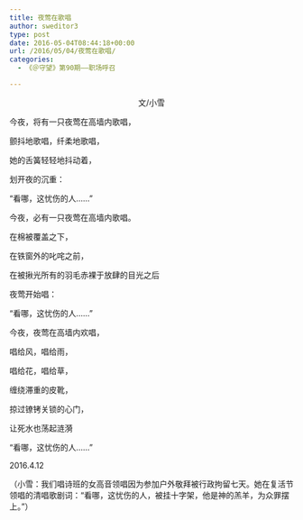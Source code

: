 ```yaml
---
title: 夜莺在歌唱
author: sweditor3
type: post
date: 2016-05-04T08:44:18+00:00
url: /2016/05/04/夜莺在歌唱/
categories:
  - 《＠守望》第90期——职场呼召

---
```

<p style="text-align: center;">
  文/小雪
</p>


	  
今夜，将有一只夜莺在高墙内歌唱，
	  
颤抖地歌唱，纤柔地歌唱，
	  
她的舌簧轻轻地抖动着，
	  
划开夜的沉重：
	  
&ldquo;看哪，这忧伤的人&hellip;&hellip;&rdquo; 

今夜，必有一只夜莺在高墙内歌唱。
	  
在棉被覆盖之下，
	  
在铁窗外的叱咤之前，
	  
在被揪光所有的羽毛赤裸于放肆的目光之后
	  
夜莺开始唱：
	  
&ldquo;看哪，这忧伤的人&hellip;&hellip;&rdquo; 

今夜，夜莺在高墙内欢唱，
	  
唱给风，唱给雨，
	  
唱给花，唱给草，
	  
缠绕滞重的皮靴，
	  
掠过镣铐关锁的心门，
	  
让死水也荡起涟漪
	  
&ldquo;看哪，这忧伤的人&hellip;&hellip;&rdquo;&nbsp; 

2016.4.12
	  
（小雪：我们唱诗班的女高音领唱因为参加户外敬拜被行政拘留七天。她在复活节领唱的清唱歌剧词：&ldquo;看哪，这忧伤的人，被挂十字架，他是神的羔羊，为众罪摆上。&rdquo;）
	  
&nbsp;